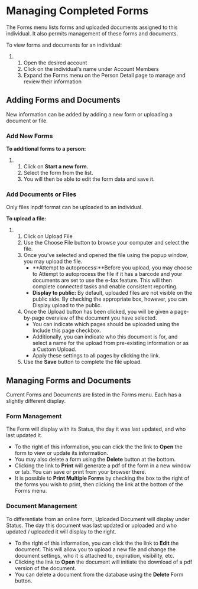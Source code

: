 # Managing Completed Forms
The Forms menu lists forms and uploaded documents assigned to this individual. It also permits management of these forms and documents.    
  



To view forms and documents for an individual:


1. 1. Open the desired account
	2. Click on the individual's name under Account Members
	3. Expand the Forms menu on the Person Detail page to manage and review their information


  
  



## Adding Forms and Documents


New information can be added by adding a new form or uploading a document or file.


### 


### Add New Forms


**To additional forms to a person:**


1. 1. Click on **Start a new form.**
	2. Select the form from the list.
	3. You will then be able to edit the form data and save it.


### 


### Add Documents or Files


Only files inpdf format can be uploaded to an individual.  
  
**To upload a file:**


1. 1. Click on Upload File
	2. Use the Choose File button to browse your computer and select the file.
	3. Once you've selected and opened the file using the popup window, you may upload the file.
		* **Attempt to autoprocess:**Before you upload, you may choose to Attempt to autoprocess the file if it has a barcode and your documents are set to use the e-fax feature. This will then complete connected tasks and enable consistent reporting.
		* **Display to public:** By default, uploaded files are not visible on the public side. By checking the appropriate box, however, you can Display upload to the public.
	4. Once the Upload button has been clicked, you will be given a page-by-page overview of the document you have selected.
		* You can indicate which pages should be uploaded using the Include this page checkbox.
		* Additionally, you can indicate who this document is for, and select a name for the upload from pre-existing information or as a Custom Upload.
		* Apply these settings to all pages by clicking the link.
	5. Use the **Save** button to complete the file upload.


## 


## Managing Forms and Documents


Current Forms and Documents are listed in the Forms menu. Each has a slightly different display.


### 


### Form Management


The Form will display with its Status, the day it was last updated, and who last updated it. 


  



* To the right of this information, you can click the the link to **Open** the form to view or update its information.
* You may also delete a form using the **Delete** button at the bottom.
* Clicking the link to **Print** will generate a pdf of the form in a new window or tab. You can save or print from your browser there.
* It is possible to **Print Multiple Forms** by checking the box to the right of the forms you wish to print, then clicking the link at the bottom of the Forms menu.


### 


### Document Management


To differentiate from an online form, Uploaded Document will display under Status. The day this document was last updated or uploaded and who updated / uploaded it will display to the right.





* To the right of this information, you can click the the link to **Edit** the document. This will allow you to upload a new file and change the document settings, who it is attached to, expiration, visibility, etc.
* Clicking the link to **Open** the document will initiate the download of a pdf version of the document.
* You can delete a document from the database using the **Delete** Form button.
